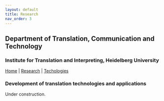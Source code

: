 ```yaml
---
layout: default
title: Research
nav_order: 3
---
```


## Department of Translation, Communication and Technology
### Institute for Translation and Interpreting, Heidelberg University

[Home](index.md) | [Research](research.md) | [Techologies](techlabs.md)

### Development of translation technologies and applications

Under construction.
